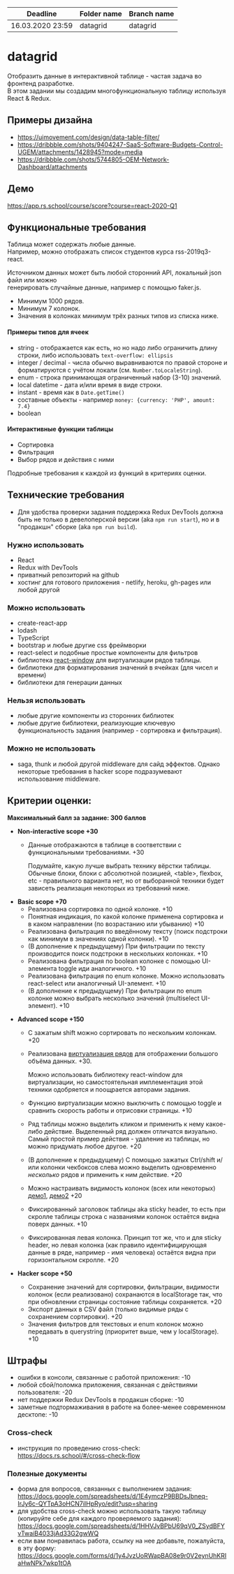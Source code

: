 
| Deadline         | Folder name | Branch name |  
| ---------------- | ----------- | ----------- |  
| 16.03.2020 23:59 | datagrid    | datagrid    |  
  
# datagrid  
  
Отобразить данные в интерактивной таблице - частая задача во фронтенд разработке.  
В этом задании мы создадим многофункциональную таблицу используя React & Redux.  
  
  
## Примеры дизайна  
  
* https://uimovement.com/design/data-table-filter/  
* https://dribbble.com/shots/9404247-SaaS-Software-Budgets-Control-UGEM/attachments/1428945?mode=media  
* https://dribbble.com/shots/5744805-OEM-Network-Dashboard/attachments  
  
## Демо  
  
https://app.rs.school/course/score?course=react-2020-Q1  
  
## Функциональные требования  

Таблица может содержать любые данные.  
Например, можно отображать список студентов курса rss-2019q3-react.  
  
Источником данных может быть любой сторонний API, локальный json файл или можно  
генерировать случайные данные, например с помощью faker.js.
  
* Минимум 1000 рядов.
* Минимум 7 колонок.  
* Значения в колонках минимум трёх разных типов из списка ниже.  
  
#### Примеры типов для ячеек  
  * string - отображается как есть, но но надо либо ограничить длину строки, либо использовать `text-overflow: ellipsis` 
  * integer / decimal - числа обычно выравниваются по правой стороне и форматируются с учётом локали (см. `Number.toLocaleString`). 
  * enum - строка принимающая ограниченный набор (3-10) значений.  
  * local datetime - дата и/или время в виде строки.  
  * instant - время как в `Date.getTime()`  
  * составные объекты - например `money: {currency: 'PHP', amount: 7.4}`  
  * boolean  
  
#### Интерактивные функции таблицы
* Сортировка
* Фильтрация
* Выбор рядов и действия с ними

Подробные требования к каждой из функций в критериях оценки.

## Технические требования  
 
* Для удобства проверки задания поддержка Redux DevTools должна быть не только в девелоперской версии (aka `npm run start`), но и в "продакшн" сборке (aka `npm run build`).
 
### Нужно использовать  
* React  
* Redux with DevTools
* приватный репозиторий на github  
* хостинг для готового приложения - netlify, heroku, gh-pages или любой другой  
  
### Можно использовать  
* create-react-app  
* lodash  
* TypeScript 
* bootstrap и любые другие css фреймворки 
* react-select и подобные простые компоненты для фильтров  
* библиотека [react-window](https://github.com/bvaughn/react-window) для виртуализации рядов таблицы.
* библиотеки для форматирования значений в ячейках (для чисел и времени)  
* библиотеки для генерации данных  
  
### Нельзя использовать  
* любые другие компоненты из сторонних библиотек  
* любые другие библиотеки, реализующие ключевую функциональность задания (например - сортировка и фильтрация).

### Можно не использовать
* saga, thunk и любой другой middleware для сайд эффектов. Однако некоторые требования в hacker scope подразумевают использование middleware.
 
## Критерии оценки:  
**Максимальный балл за задание: 300 баллов**  
  
- **Non-interactive scope +30**  
  - Данные отображаются в таблице в соответствии с функциональными требованиями. +30
    
    Подумайте, какую лучше выбрать технику вёрстки таблицы. Обычные блоки, блоки с абсолютной позицией, \<table>, flexbox, etc - правильного варианта нет, но от выборанной техники будет зависеть реализация некоторых из требований ниже.

* **Basic scope +70**  
  - Реализована сортировка по одной колонке. +10
  - Понятная индикация, по какой колонке применена сортировка и в каком направлении (по возрастанию или убыванию) +10
  - Реализована фильтрация по введённому тексту (поиск подстроки как минимум в значениях одной колонки). +10
  - (В дополнение к предыдущему) При фильтрации по тексту производится поиск подстроки в нескольких колонках. +10 
  - Реализована фильтрация по boolean колонке с помощью UI-элемента toggle иди аналогичного. +10
  - Реализована фильтрация по enum колонке. Можно использовать react-select или аналогичный UI-элемент. +10
  - (В дополнение к предыдущему) При фильтрации по enum колонке можно выбрать несколько значений (multiselect UI-элемент). +10 

- **Advanced scope +150**  
  - С зажатым shift можно сортировать по нескольким колонкам. +20
  - Реализована [виртуализация рядов](https://web.dev/virtualize-long-lists-react-window/) для отображении большого объёма данных. +30.
    
    Можно использовать библиотеку react-window для виртуализации, но самостоятельная имплементация этой техники одобряется и поощрается авторами задания.
  - Функцию виртуализации можно выключить c помощью toggle и сравнить скорость работы и отрисовки страницы. +10
  - Ряд таблицы можно выделить кликом и применить к нему какое-либо действие. Выделенный ряд должен отличатся визуально. Самый простой пример действия - удаление из таблицы, но можно придумать любое другое. +20
  - (В дополнение к предыдущему) С помощью зажатых Ctrl/shift и/или колонки чекбоксов слева можно выделить одновременно *несколько* рядов и применить к ним действие.  +20
  - Можно настраивать видимость колонок (всех или некоторых) [демо1](https://www.datatables.net/examples/api/show_hide.html), [демо2](http://filamentgroup.github.io/tablesaw/demo/toggle.html) +20
  - Фиксированный заголовок таблицы aka sticky header, то есть при скролле таблицы строка с названиями колонок остаётся видна поверх данных. +10
  - Фиксированная левая колонка. Принцип тот же, что и для sticky header, но левая колонка (как правило идентифицирующая данные в ряде, например - имя человека) остаётся видна при горизонтальном скролле. +20

- **Hacker scope +50**  
  - Сохранение значений для сортировки, фильтрации, видимости колонок (если реализовано) сохранаются в localStorage так, что при обновлении страницы состояние таблицы сохраняется. +20
  - Экспорт данных в CSV файл (только видимые ряды с сохранением сортировки). +20
  - Значения фильтров для текстовых и enum колонок можно передавать в querystring (приоритет выше, чем у localStorage). +10

## Штрафы  
- ошибки в консоли, связанные с работой приложения: -10  
- любой сбой/поломка приложения, связанная с действиями пользователя: -20  
- нет поддержки Redux DevTools в продакшн сборке: -10
- заметные подтормаживания в работе на более-менее современном десктопе: -10

  
### Cross-check  
- инструкция по проведению cross-check: https://docs.rs.school/#/cross-check-flow  
  
### Полезные документы
- форма для вопросов, связанных с выполнением задания: https://docs.google.com/spreadsheets/d/1E4ymczP9BBDsJbneq-IrJy6c-QYTpA3oHCN7iIHpRyo/edit?usp=sharing
- для удобства cross-check можно использовать такую таблицу (копируйте себе для каждого проверяемого задания): https://docs.google.com/spreadsheets/d/1HHVJvBPbU69qV0_ZSydBFYvTwaiB4033jAd33G2gwWQ 
- если вам понравилась работа, ссылку на нее добавьте, пожалуйста, в эту форму: https://docs.google.com/forms/d/1y4JvzUoRWapBA08e9r0V2eynUhKRIaHwNPk7wkp1tOA
